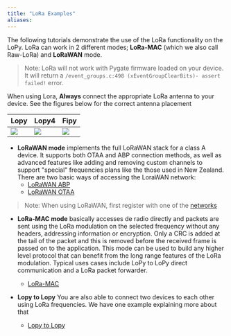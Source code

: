```yaml
---
title: "LoRa Examples"
aliases:
---
```


The following tutorials demonstrate the use of the LoRa functionality on the LoPy. LoRa can work in 2 different modes; **LoRa-MAC** (which we also call Raw-LoRa) and **LoRaWAN** mode.
> Note: LoRa will not work with Pygate firmware loaded on your device. It will return a `/event_groups.c:498 (xEventGroupClearBits)- assert failed!` error.

When using Lora, **Always** connect the appropriate LoRa antenna to your device. See the figures below for the correct antenna placement

| Lopy | Lopy4 | Fipy |
|:---|:---|:---|
| ![](/gitbook/assets/lora_pigtail_ant_lopy.png) | ![](/gitbook/assets/lora_sigfox_pigtail_ant_lopy4.png) | ![](/gitbook/assets/lora_sigfox_pigtail_ant_fipy.png) |

* **LoRaWAN mode** implements the full LoRaWAN stack for a class A device. It supports both OTAA and ABP connection methods, as well as advanced features like adding and removing custom channels to support "special" frequencies plans like the those used in New Zealand. There are two basic ways of accessing the LoraWAN network:
    * [LoRaWAN ABP](../lora/lorawan-abp/)
    * [LoRaWAN OTAA](../lora/lorawan-otaa/)
>Note: When using LoRaWAN, first register with one of the [networks](/gettingstarted/registration/lora/)

* **LoRa-MAC mode** basically accesses de radio directly and packets are sent using the LoRa modulation on the selected frequency without any headers, addressing information or encryption. Only a CRC is added at the tail of the packet and this is removed before the received frame is passed on to the application. This mode can be used to build any higher level protocol that can benefit from the long range features of the LoRa modulation. Typical uses cases include LoPy to LoPy direct communication and a LoRa packet forwarder.
    * [LoRa-MAC](../lora/lora-mac/)


* **Lopy to Lopy** You are also able to connect two devices to each other using LoRa frequencies. We have one example explaining more about that
    * [Lopy to Lopy](../lora/module-module/)

